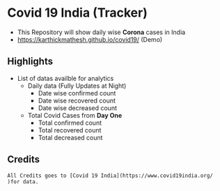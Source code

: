 # Covid 19 India (Tracker)
- This Repository will show daily wise **Corona** cases in India
- https://karthickmathesh.github.io/covid19/ (Demo)

## Highlights
  - List of datas availble for analytics
    - Daily data (Fully Updates at Night)
    	- Date wise confirmed count	
    	- Date wise recovered count	
    	- Date wise decreased count	
  	- Total Covid Cases from **Day One**
    	- Total confirmed count
    	- Total recovered count	
    	- Total decreased count

## Credits
	All Credits goes to [Covid 19 India](https://www.covid19india.org/ )for data.
